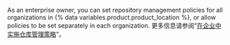 As an enterprise owner, you can set repository management policies for all organizations in {% data variables.product.product_location %}, or allow policies to be set separately in each organization. 更多信息请参阅“[在企业中实施仓库管理策略](/admin/policies/enforcing-policies-for-your-enterprise/enforcing-repository-management-policies-in-your-enterprise)”。
